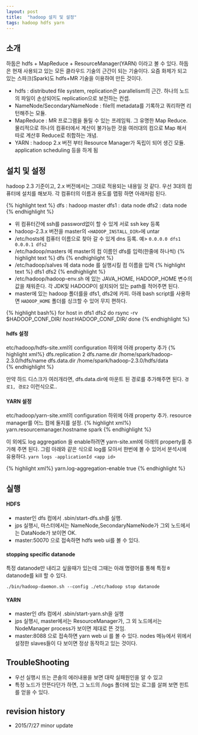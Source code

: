 ```yaml
---
layout: post
title:  "hadoop 설치 및 설정"
tags: hadoop hdfs yarn
---
```


## 소개
하둡은 hdfs + MapReduce + ResourceManager(YARN) 이라고 볼 수 있다. 하둡은 현재 사용되고 있는 모든 클라우드 기술의 근간이 되는 기술이다. 요즘 화제가 되고 있는 스파크(Spark)도 hdfs+MR 기술을 이용하여 만든 것이다.

* hdfs :  distributed file system, replication은 parallelism의 근간. 하나의 노드의 파일이 손상되어도 replication으로 보전하는 컨셉. 
 * NameNode/SecondaryNameNode : file의 metadata를 기록하고 쿼리하면 리턴해주는 모듈.
* MapReduce : MR 프로그램을 돌릴 수 있는 프레임웍. 그 유명한 Map Reduce. 물리적으로 하나의 컴퓨터에서 계산이 불가능한 것을 여러대의 컴으로 Map 해서 따로 계산후 Reduce로 취합하는 개념.
* YARN : hadoop 2.x 버전 부터 Resource Manager가 독립이 되어 생긴 모듈. application scheduling 등을 하게 됨

## 설치 및 설정
hadoop 2.3 기준이고, 2.x 버전에서는 그대로 적용되는 내용일 것 같다. 우선 3대의 컴퓨터에 설치를 해보자. 각 컴퓨터의 이름과 용도를 맵핑 하면 아래처럼 된다.

{% highlight text %}
dfs : hadoop master
dfs1 : data node
dfs2 : data node
{% endhighlight  %}

* 위 컴퓨터간에 ssh를 password없이 할 수 있게 서로 ssh key 등록
* hadoop-2.3.x 버전을 master의  `<HADOOP_INSTALL_DIR>`에 untar
* /etc/hosts에 컴퓨터 이름으로 찾아 갈 수 있게 dns 등록. 예> `0.0.0.0 dfs1 0.0.0.1 dfs2`
* /etc/hadoop/masters 에 master의 컴 이름인 dfs를 입력(한줄에 하나씩)
{% highlight text %}
dfs
{% endhighlight  %}
* /etc/hadoop/salves 에 data node 를 실행시킬 컴 이름을 입력
{% highlight text %}
dfs1
dfs2
{% endhighlight  %}
* /etc/hadoop/hadoop-env.sh 에 있는 JAVA\_HOME, HADOOP\_HOME 변수의 값을 채워준다. 각 JDK및 HADOOP이 설치되어 있는 path를 적어주면 된다.
* master에 있는 hadoop 폴더를을 dfs1, dfs2에 카피. 아래 bash script를 사용하면 `HADOOP_HOME` 폴더를 싱크할 수 있어 무지 편하다.

<a name="rsync"></a>
{% highlight bash%}
for host in dfs1 dfs2 
do 
    rsync -rv $HADOOP_CONF_DIR/ $host:$HADOOP_CONF_DIR/
done
{% endhighlight %}

#### hdfs 설정
etc/hadoop/hdfs-site.xml의 configuration 하위에 아래 property 추가
{% highlight xml%}
    <property>
		<name>dfs.replication</name>
		<value>2</value>
	</property>
	<property>
        <name>dfs.name.dir</name>
        <value>/home/spark/hadoop-2.3.0/hdfs/name</value>
    </property> 
    <property>
        <name>dfs.data.dir</name>
        <value>/home/spark/hadoop-2.3.0/hdfs/data</value>	
    </property>
{% endhighlight %}

만약 하드 디스크가 여러개라면, dfs.data.dir에 마운트 된 경로를 추가해주면 된다. `경로1, 경로2` 이런식으로.. 
#### YARN 설정
etc/hadoop/yarn-site.xml의 configuration 하위에 아래 property 추가. resource manager를 어느 컴에 둘지를 설정. 
{% highlight xml%}
<property>
  <name>yarn.resourcemanager.hostname</name>
  <value>spark</value>
</property>
{% endhighlight %}

이 외에도 log aggregation 을 enable하려면 yarn-site.xml에 아래의 property를 추가해 주면 된다.  그럼 아래와 같은 식으로 log를 모아서 한번에 볼 수 있어서 분석시에 유용하다. 
`yarn logs -applicationId <app id>`

{% highlight xml%}
<property>
    <name>yarn.log-aggregation-enable</name>
    <value>true</value>
  </property>
{% endhighlight %}


## 실행

#### HDFS

- master인 dfs 컴에서 .sbin/start-dfs.sh를 실행.
- jps 실행시, 마스터에서는 NameNode,SecondaryNameNode가 그외 노드에서는 DataNode가 보이면 OK.
- master:50070 으로 접속하면 hdfs web ui를 볼 수 있다.

#### stopping specific datanode
특정 datanode만 내리고 싶을때가 있는데 그때는 아래 명령어를 통해 특정ㅎ datanode를 kill 할 수 있다.
``` 
./bin/hadoop-daemon.sh --config ./etc/hadoop stop datanode
```

#### YARN
- master인 dfs 컴에서 .sbin/start-yarn.sh을 실행
- jps 실행시, master에서는 ResourceManager가, 그 외 노드에서는 NodeManager process가 보이면 제대로 뜬 것임.
- master:8088 으로 접속하면 yarn web ui 를 볼 수 있다. nodes 메뉴에서 위에서 설정한 slaves들이 다 보이면 정상 동작하고 있는 것이다. 

## TroubleShooting

- 우선 실행시 뜨는 콘솔의 에러내용을 보면 대락 실패원인을 알 수 있고 
- 특정 노드가 안뜬다던가 하면, 그 노드의 /logs 폴더에 있는 로그를 살펴 보면 힌트를 얻을 수 있다.


## revision history
* 2015/7/27 minor update
